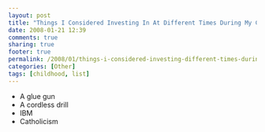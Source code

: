 ```yaml
---
layout: post
title: "Things I Considered Investing In At Different Times During My Childhood"
date: 2008-01-21 12:39
comments: true
sharing: true
footer: true
permalink: /2008/01/things-i-considered-investing-different-times-during-my-childhood
categories: [Other]
tags: [childhood, list]
---
```

<ul>
<li>A glue gun</li>
<li>A cordless drill</li>
<li>IBM</li>
<li>Catholicism</li>
</ul>

